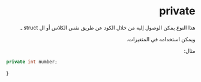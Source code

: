  
<div dir = "rtl">


# private

هذا النوع يمكن الوصول إليه من خلال الكود عن طريق نفس الكلاس أو ال struct ـ

ويمكن استخدامه في المتغيرات.

مثال:

</div>

```c#
private int number;
```

}
